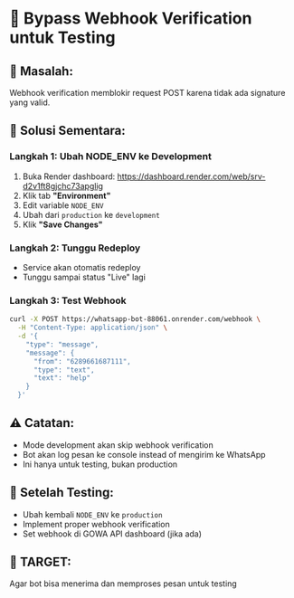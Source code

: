 # 🔧 Bypass Webhook Verification untuk Testing

## 🚨 **Masalah:**
Webhook verification memblokir request POST karena tidak ada signature yang valid.

## 🔧 **Solusi Sementara:**

### **Langkah 1: Ubah NODE_ENV ke Development**
1. Buka Render dashboard: https://dashboard.render.com/web/srv-d2v1ft8gjchc73apglig
2. Klik tab **"Environment"**
3. Edit variable `NODE_ENV`
4. Ubah dari `production` ke `development`
5. Klik **"Save Changes"**

### **Langkah 2: Tunggu Redeploy**
- Service akan otomatis redeploy
- Tunggu sampai status "Live" lagi

### **Langkah 3: Test Webhook**
```bash
curl -X POST https://whatsapp-bot-88061.onrender.com/webhook \
  -H "Content-Type: application/json" \
  -d '{
    "type": "message",
    "message": {
      "from": "6289661687111",
      "type": "text",
      "text": "help"
    }
  }'
```

## ⚠️ **Catatan:**
- Mode development akan skip webhook verification
- Bot akan log pesan ke console instead of mengirim ke WhatsApp
- Ini hanya untuk testing, bukan production

## 🔄 **Setelah Testing:**
- Ubah kembali `NODE_ENV` ke `production`
- Implement proper webhook verification
- Set webhook di GOWA API dashboard (jika ada)

## 🎯 **TARGET:**
Agar bot bisa menerima dan memproses pesan untuk testing
